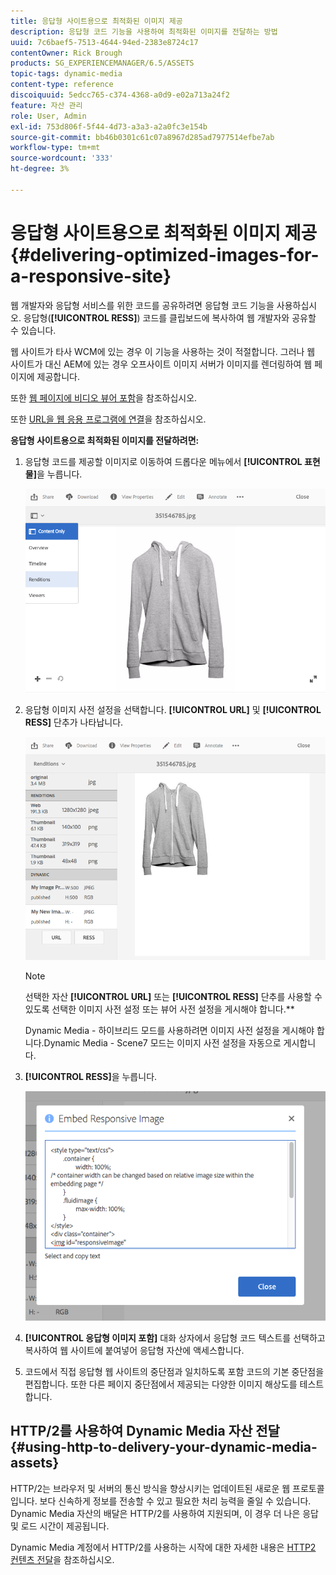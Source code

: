```yaml
---
title: 응답형 사이트용으로 최적화된 이미지 제공
description: 응답형 코드 기능을 사용하여 최적화된 이미지를 전달하는 방법
uuid: 7c6baef5-7513-4644-94ed-2383e8724c17
contentOwner: Rick Brough
products: SG_EXPERIENCEMANAGER/6.5/ASSETS
topic-tags: dynamic-media
content-type: reference
discoiquuid: 5edcc765-c374-4368-a0d9-e02a713a24f2
feature: 자산 관리
role: User, Admin
exl-id: 753d806f-5f44-4d73-a3a3-a2a0fc3e154b
source-git-commit: bb46b0301c61c07a8967d285ad7977514efbe7ab
workflow-type: tm+mt
source-wordcount: '333'
ht-degree: 3%

---
```


# 응답형 사이트용으로 최적화된 이미지 제공 {#delivering-optimized-images-for-a-responsive-site}

웹 개발자와 응답형 서비스를 위한 코드를 공유하려면 응답형 코드 기능을 사용하십시오. 응답형(**[!UICONTROL RESS]**) 코드를 클립보드에 복사하여 웹 개발자와 공유할 수 있습니다.

웹 사이트가 타사 WCM에 있는 경우 이 기능을 사용하는 것이 적절합니다. 그러나 웹 사이트가 대신 AEM에 있는 경우 오프사이트 이미지 서버가 이미지를 렌더링하여 웹 페이지에 제공합니다.

또한 [웹 페이지에 비디오 뷰어 포함](embed-code.md)을 참조하십시오.

또한 [URL을 웹 응용 프로그램에 연결](linking-urls-to-yourwebapplication.md)을 참조하십시오.

**응답형 사이트용으로 최적화된 이미지를 전달하려면:**

1. 응답형 코드를 제공할 이미지로 이동하여 드롭다운 메뉴에서 **[!UICONTROL 표현물]**&#x200B;을 누릅니다.

   ![chlimage_1-408](assets/chlimage_1-408.png)

1. 응답형 이미지 사전 설정을 선택합니다. **[!UICONTROL URL]** 및 **[!UICONTROL RESS]** 단추가 나타납니다.

   ![chlimage_1-409](assets/chlimage_1-208.png)

   >[!NOTE]
   >
   >선택한 자산 **[!UICONTROL URL]** 또는 **[!UICONTROL RESS]** 단추를 사용할 수 있도록 선택한 이미지 사전 설정 또는 뷰어 사전 설정을 게시해야 합니다.**
   >
   >Dynamic Media - 하이브리드 모드를 사용하려면 이미지 사전 설정을 게시해야 합니다.Dynamic Media - Scene7 모드는 이미지 사전 설정을 자동으로 게시합니다.

1. **[!UICONTROL RESS]**&#x200B;을 누릅니다.

   ![chlimage_1-410](assets/chlimage_1-410.png)

1. **[!UICONTROL 응답형 이미지 포함]** 대화 상자에서 응답형 코드 텍스트를 선택하고 복사하여 웹 사이트에 붙여넣어 응답형 자산에 액세스합니다.
1. 코드에서 직접 응답형 웹 사이트의 중단점과 일치하도록 포함 코드의 기본 중단점을 편집합니다. 또한 다른 페이지 중단점에서 제공되는 다양한 이미지 해상도를 테스트합니다.

## HTTP/2를 사용하여 Dynamic Media 자산 전달 {#using-http-to-delivery-your-dynamic-media-assets}

HTTP/2는 브라우저 및 서버의 통신 방식을 향상시키는 업데이트된 새로운 웹 프로토콜입니다. 보다 신속하게 정보를 전송할 수 있고 필요한 처리 능력을 줄일 수 있습니다. Dynamic Media 자산의 배달은 HTTP/2를 사용하여 지원되며, 이 경우 더 나은 응답 및 로드 시간이 제공됩니다.

Dynamic Media 계정에서 HTTP/2를 사용하는 시작에 대한 자세한 내용은 [HTTP2 컨텐츠 전달](http2.md)을 참조하십시오.
